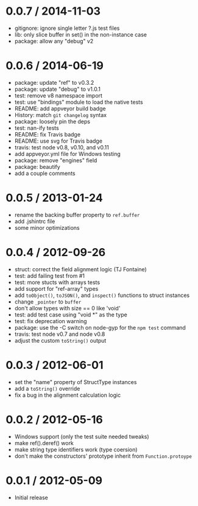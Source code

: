 
0.0.7 / 2014-11-03
==================

 * gitignore: ignore single letter ?.js test files
 * lib: only slice buffer in set() in the non-instance case
 * package: allow any "debug" v2

0.0.6 / 2014-06-19
==================

  * package: update "ref" to v0.3.2
  * package: update "debug" to v1.0.1
  * test: remove v8 namespace import
  * test: use "bindings" module to load the native tests
  * README: add appveyor build badge
  * History: match `git changelog` syntax
  * package: loosely pin the deps
  * test: nan-ify tests
  * README: fix Travis badge
  * README: use svg for Travis badge
  * travis: test node v0.8, v0.10, and v0.11
  * add appveyor.yml file for Windows testing
  * package: remove "engines" field
  * package: beautify
  * add a couple comments

0.0.5 / 2013-01-24
==================

  * rename the backing buffer property to `ref.buffer`
  * add .jshintrc file
  * some minor optimizations

0.0.4 / 2012-09-26
==================

  * struct: correct the field alignment logic (TJ Fontaine)
  * test: add failing test from #1
  * test: more stucts with arrays tests
  * add support for "ref-array" types
  * add `toObject()`, `toJSON()`, and `inspect()` functions to struct instances
  * change `_pointer` to `buffer`
  * don't allow types with size == 0 like 'void'
  * test: add test case using "void *" as the type
  * test: fix deprecation warning
  * package: use the -C switch on node-gyp for the `npm test` command
  * travis: test node v0.7 and node v0.8
  * adjust the custom `toString()` output

0.0.3 / 2012-06-01
==================

  * set the "name" property of StructType instances
  * add a `toString()` override
  * fix a bug in the alignment calculation logic

0.0.2 / 2012-05-16
==================

  * Windows support (only the test suite needed tweaks)
  * make ref().deref() work
  * make string type identifiers work (type coersion)
  * don't make the constructors' prototype inherit from `Function.protoype`

0.0.1 / 2012-05-09
==================

  * Initial release
